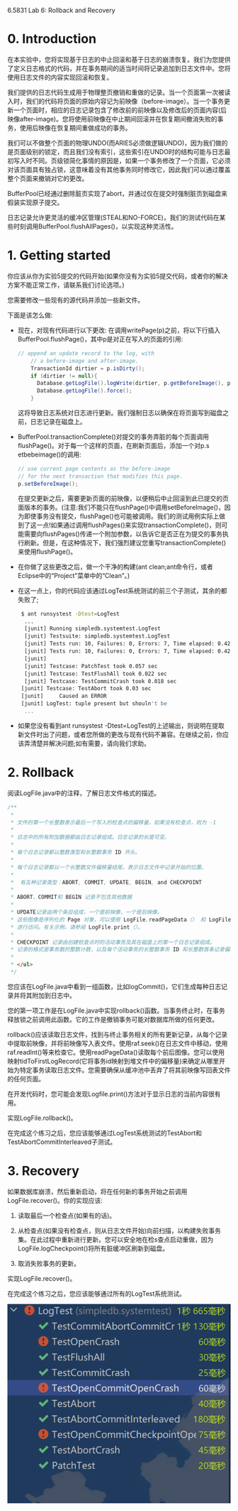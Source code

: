 6.5831 Lab 6: Rollback and Recovery

# 0. Introduction

在本实验中，您将实现基于日志的中止回滚和基于日志的崩溃恢复。我们为您提供了定义日志格式的代码，并在事务期间的适当时间将记录追加到日志文件中。您将使用日志文件的内容实现回滚和恢复。

我们提供的日志代码生成用于物理整页撤销和重做的记录。当一个页面第一次被读入时，我们的代码将页面的原始内容记为前映像（before-image）。当一个事务更新一个页面时，相应的日志记录包含了修改前的前映像以及修改后的页面内容(后映像after-image)。您将使用前映像在中止期间回滚并在恢复期间撤消失败的事务，使用后映像在恢复期间重做成功的事务。

我们可以不做整个页面的物理UNDO(而ARIES必须做逻辑UNDO)，因为我们做的是页面级别的锁定，而且我们没有索引，这些索引在UNDO时的结构可能与日志最初写入时不同。页级锁简化事情的原因是，如果一个事务修改了一个页面，它必须对该页面具有独占锁，这意味着没有其他事务同时修改它，因此我们可以通过覆盖整个页面来撤销对它的更改。

BufferPool已经通过删除脏页实现了abort，并通过仅在提交时强制脏页到磁盘来假装实现原子提交。

日志记录允许更灵活的缓冲区管理(STEAL和NO-FORCE)，我们的测试代码在某些时刻调用BufferPool.flushAllPages()，以实现这种灵活性。



# 1. Getting started

你应该从你为实验5提交的代码开始(如果你没有为实验5提交代码，或者你的解决方案不能正常工作，请联系我们讨论选项。)

您需要修改一些现有的源代码并添加一些新文件。

下面是该怎么做:

- 现在，对现有代码进行以下更改:    在调用writePage(p)之前，将以下行插入BufferPool.flushPage()，其中p是对正在写入的页面的引用:

  ```java
  // append an update record to the log, with 
      // a before-image and after-image.
      TransactionId dirtier = p.isDirty();
      if (dirtier != null){
        Database.getLogFile().logWrite(dirtier, p.getBeforeImage(), p);
        Database.getLogFile().force();
      }
  ```

  这将导致日志系统对日志进行更新。我们强制日志以确保在将页面写到磁盘之前，日志记录在磁盘上。

- BufferPool.transactionComplete()对提交的事务弄脏的每个页面调用flushPage()。对于每一个这样的页面，在刷新页面后，添加一个对p.s etbebeimage()的调用:

  ```java
  // use current page contents as the before-image 
  // for the next transaction that modifies this page.
  p.setBeforeImage();
  ```

  在提交更新之后，需要更新页面的前映像，以便稍后中止回滚到此已提交的页面版本的事务。(注意:我们不能只在flushPage()中调用setBeforeImage()，因为即使事务没有提交，flushPage()也可能被调用。我们的测试用例实际上做到了这一点!如果通过调用flushPages()来实现transactionComplete()，则可能需要向flushPages()传递一个附加参数，以告诉它是否正在为提交的事务执行刷新。但是，在这种情况下，我们强烈建议您重写transactionComplete()来使用flushPage()。

- 在你做了这些更改之后，做一个干净的构建(ant clean;ant命令行，或者Eclipse中的“Project”菜单中的“Clean”。)

- 在这一点上，你的代码应该通过LogTest系统测试的前三个子测试，其余的都失败了; 

  ```bash
   $ ant runsystest -Dtest=LogTest
    ...
    [junit] Running simpledb.systemtest.LogTest
    [junit] Testsuite: simpledb.systemtest.LogTest
    [junit] Tests run: 10, Failures: 0, Errors: 7, Time elapsed: 0.42 sec
    [junit] Tests run: 10, Failures: 0, Errors: 7, Time elapsed: 0.42 sec
    [junit] 
    [junit] Testcase: PatchTest took 0.057 sec
    [junit] Testcase: TestFlushAll took 0.022 sec
    [junit] Testcase: TestCommitCrash took 0.018 sec
   [junit] Testcase: TestAbort took 0.03 sec
   [junit]     Caused an ERROR
   [junit] LogTest: tuple present but shouln't be
    ...
  ```

- 如果您没有看到ant runsystest -Dtest=LogTest的上述输出，则说明在提取新文件时出了问题，或者您所做的更改与现有代码不兼容。在继续之前，你应该弄清楚并解决问题;如有需要，请向我们求助。



# 2. Rollback

阅读LogFile.java中的注释，了解日志文件格式的描述。

```java
/**
 *
 * 文件的第一个长整数表示最后一个写入的检查点的偏移量，如果没有检查点，则为 -1
 *
 * 日志中的所有附加数据都由日志记录组成。日志记录的长度可变。
 *
 * 每个日志记录都以整数类型和长整数事务 ID 开头。
 *
 * 每个日志记录都以一个长整数文件偏移量结尾，表示日志文件中记录开始的位置。
 *
 *  有五种记录类型：ABORT, COMMIT, UPDATE, BEGIN, and CHECKPOINT
 *
 * ABORT、COMMIT和 BEGIN 记录不包含其他数据
 *
 * UPDATE记录由两个条目组成，一个是前映像，一个是后映像。
 * 这些图像是序列化的 Page 对象，可以使用 LogFile.readPageData（） 和 LogFile.writePageData（） 方法
 * 进行访问。有关示例，请参阅 LogFile.print（）。
 *
 * CHECKPOINT 记录由创建检查点时的活动事务及其在磁盘上的第一个日志记录组成。
 * 记录的格式是事务数的整数计数，以及每个活动事务的长整数事务 ID 和长整数首条记录偏移量。
 *
 * </ul>
 */
```

您应该在LogFile.java中看到一组函数，比如logCommit()，它们生成每种日志记录并将其附加到日志中。

您的第一项工作是在LogFile.java中实现rollback()函数。当事务终止时，在事务释放锁之前调用此函数。它的工作是撤销事务可能对数据库所做的任何更改。

rollback()应该读取日志文件，找到与终止事务相关的所有更新记录，从每个记录中提取前映像，并将前映像写入表文件。使用raf.seek()在日志文件中移动，使用raf.readInt()等来检查它。使用readPageData()读取每个前后图像。您可以使用映射tidToFirstLogRecord(它将事务id映射到堆文件中的偏移量)来确定从哪里开始为特定事务读取日志文件。您需要确保从缓冲池中丢弃了将其前映像写回表文件的任何页面。

在开发代码时，您可能会发现Logfile.print()方法对于显示日志的当前内容很有用。



实现LogFile.rollback()。

在完成这个练习之后，您应该能够通过LogTest系统测试的TestAbort和TestAbortCommitInterleaved子测试。



# 3. Recovery

如果数据库崩溃，然后重新启动，将在任何新的事务开始之前调用LogFile.recover()。你的实现应该:

1. 读取最后一个检查点(如果有的话)。

2. 从检查点(如果没有检查点，则从日志文件开始)向前扫描，以构建失败事务集。在此过程中重新进行更新。您可以安全地在检s查点启动重做，因为LogFile.logCheckpoint()将所有脏缓冲区刷新到磁盘。

3. 取消失败事务的更新。

实现LogFile.recover()。

在完成这个练习之后，您应该能够通过所有的LogTest系统测试。



![image-20230227114031188](lab6-notes.assets/image-20230227114031188.png)







